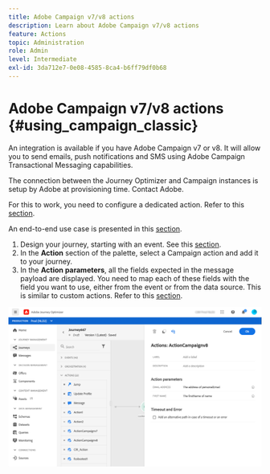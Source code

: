 ```yaml
---
title: Adobe Campaign v7/v8 actions
description: Learn about Adobe Campaign v7/v8 actions
feature: Actions
topic: Administration
role: Admin
level: Intermediate
exl-id: 3da712e7-0e08-4585-8ca4-b6ff79df0b68
---
```

# Adobe Campaign v7/v8 actions {#using_campaign_classic} 

An integration is available if you have Adobe Campaign v7 or v8. It will allow you to send emails, push notifications and SMS using Adobe Campaign Transactional Messaging capabilities.

The connection between the Journey Optimizer and Campaign instances is setup by Adobe at provisioning time. Contact Adobe.

For this to work, you need to configure a dedicated action. Refer to this [section](../action/acc-action.md).

An end-to-end use case is presented in this [section](../building-journeys/campaign-classic-use-case.md).

1. Design your journey, starting with an event. See this [section](../building-journeys/journey.md).
1. In the **Action** section of the palette, select a Campaign action and add it to your journey.
1. In the **Action parameters**, all the fields expected in the message payload are displayed. You need to map each of these fields with the field you want to use, either from the event or from the data source. This is similar to custom actions. Refer to this [section](../building-journeys/using-custom-actions.md).

![](../assets/accintegration2.png)
